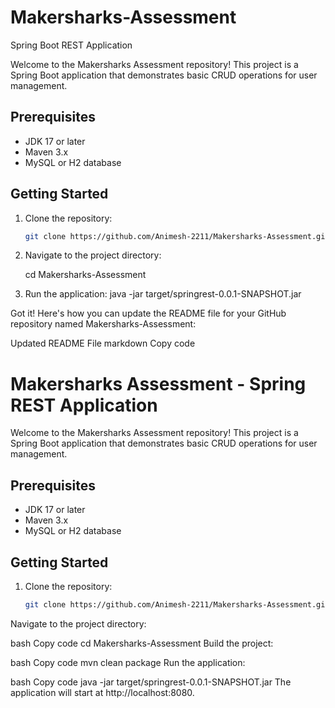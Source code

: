 
# Makersharks-Assessment

 Spring Boot REST Application

Welcome to the Makersharks Assessment repository! This project is a Spring Boot application that demonstrates basic CRUD operations for user management.

## Prerequisites

- JDK 17 or later
- Maven 3.x
- MySQL or H2 database

## Getting Started

1. Clone the repository:

   ```bash
   git clone https://github.com/Animesh-2211/Makersharks-Assessment.git


 2. Navigate to the project directory:
   
      cd Makersharks-Assessment

 3. Run the application:
      java -jar target/springrest-0.0.1-SNAPSHOT.jar



              
Got it! Here's how you can update the README file for your GitHub repository named Makersharks-Assessment:

Updated README File
markdown
Copy code
# Makersharks Assessment - Spring REST Application

Welcome to the Makersharks Assessment repository! This project is a Spring Boot application that demonstrates basic CRUD operations for user management.

## Prerequisites

- JDK 17 or later
- Maven 3.x
- MySQL or H2 database

## Getting Started

1. Clone the repository:

   ```bash
   git clone https://github.com/Animesh-2211/Makersharks-Assessment.git
Navigate to the project directory:

bash
Copy code
cd Makersharks-Assessment
Build the project:

bash
Copy code
mvn clean package
Run the application:

bash
Copy code
java -jar target/springrest-0.0.1-SNAPSHOT.jar
The application will start at http://localhost:8080.


